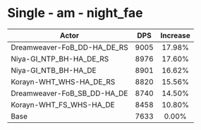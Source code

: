 # Single - am - night_fae
| Actor | DPS | Increase |
|---|:---:|:---:|
|Dreamweaver-FoB_DD-HA_DE_RS|9005|17.98%|
|Niya-GI_NTP_BH-HA_DE_RS|8976|17.60%|
|Niya-GI_NTB_BH-HA_DE|8901|16.62%|
|Korayn-WHT_WHS-HA_DE_RS|8820|15.56%|
|Dreamweaver-FoB_SB_DD-HA_DE|8740|14.50%|
|Korayn-WHT_FS_WHS-HA_DE|8458|10.80%|
|Base|7633|0.00%|
